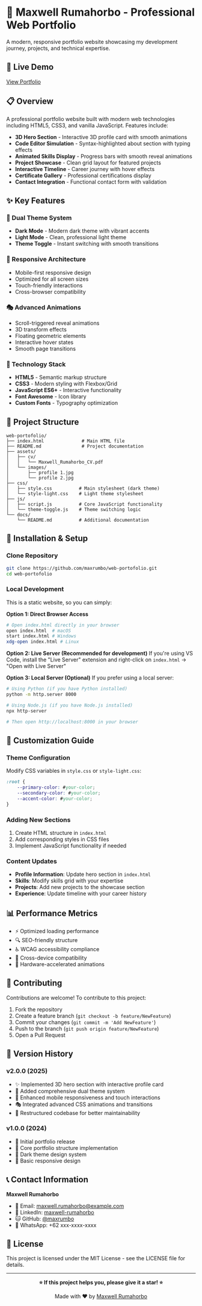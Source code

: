 # 🌟 Maxwell Rumahorbo - Professional Web Portfolio

A modern, responsive portfolio website showcasing my development journey, projects, and technical expertise.

## 🚀 Live Demo
[View Portfolio](https://maxrumbo.github.io/web-portofolio)

## 📋 Overview
A professional portfolio website built with modern web technologies including HTML5, CSS3, and vanilla JavaScript. Features include:

- **3D Hero Section** - Interactive 3D profile card with smooth animations
- **Code Editor Simulation** - Syntax-highlighted about section with typing effects
- **Animated Skills Display** - Progress bars with smooth reveal animations
- **Project Showcase** - Clean grid layout for featured projects
- **Interactive Timeline** - Career journey with hover effects
- **Certificate Gallery** - Professional certifications display
- **Contact Integration** - Functional contact form with validation

## ✨ Key Features

### 🎨 Dual Theme System
- **Dark Mode** - Modern dark theme with vibrant accents
- **Light Mode** - Clean, professional light theme
- **Theme Toggle** - Instant switching with smooth transitions

### 📱 Responsive Architecture
- Mobile-first responsive design
- Optimized for all screen sizes
- Touch-friendly interactions
- Cross-browser compatibility

### 🎭 Advanced Animations
- Scroll-triggered reveal animations
- 3D transform effects
- Floating geometric elements
- Interactive hover states
- Smooth page transitions

### 🔧 Technology Stack
- **HTML5** - Semantic markup structure
- **CSS3** - Modern styling with Flexbox/Grid
- **JavaScript ES6+** - Interactive functionality
- **Font Awesome** - Icon library
- **Custom Fonts** - Typography optimization

## 📁 Project Structure

```
web-portofolio/
├── index.html              # Main HTML file
├── README.md               # Project documentation
├── assets/
│   ├── cv/
│   │   └── Maxwell_Rumahorbo_CV.pdf
│   └── images/
│       ├── profile 1.jpg
│       └── profile 2.jpg
├── css/
│   ├── style.css          # Main stylesheet (dark theme)
│   └── style-light.css    # Light theme stylesheet
├── js/
│   ├── script.js          # Core JavaScript functionality
│   └── theme-toggle.js    # Theme switching logic
└── docs/
    └── README.md          # Additional documentation
```

## 🎯 Installation & Setup

### Clone Repository
```bash
git clone https://github.com/maxrumbo/web-portofolio.git
cd web-portofolio
```

### Local Development
This is a static website, so you can simply:

**Option 1: Direct Browser Access**
```bash
# Open index.html directly in your browser
open index.html  # macOS
start index.html # Windows
xdg-open index.html # Linux
```

**Option 2: Live Server (Recommended for development)**
If you're using VS Code, install the "Live Server" extension and right-click on `index.html` → "Open with Live Server"

**Option 3: Local Server (Optional)**
If you prefer using a local server:
```bash
# Using Python (if you have Python installed)
python -m http.server 8000

# Using Node.js (if you have Node.js installed)
npx http-server

# Then open http://localhost:8000 in your browser
```

## 🎨 Customization Guide

### Theme Configuration
Modify CSS variables in `style.css` or `style-light.css`:

```css
:root {
    --primary-color: #your-color;
    --secondary-color: #your-color;
    --accent-color: #your-color;
}
```

### Adding New Sections
1. Create HTML structure in `index.html`
2. Add corresponding styles in CSS files
3. Implement JavaScript functionality if needed

### Content Updates
- **Profile Information**: Update hero section in `index.html`
- **Skills**: Modify skills grid with your expertise
- **Projects**: Add new projects to the showcase section
- **Experience**: Update timeline with your career history

## 📊 Performance Metrics

- ⚡ Optimized loading performance
- 🔍 SEO-friendly structure
- ♿ WCAG accessibility compliance
- 📱 Cross-device compatibility
- 🎨 Hardware-accelerated animations

## 🤝 Contributing

Contributions are welcome! To contribute to this project:

1. Fork the repository
2. Create a feature branch (`git checkout -b feature/NewFeature`)
3. Commit your changes (`git commit -m 'Add NewFeature'`)
4. Push to the branch (`git push origin feature/NewFeature`)
5. Open a Pull Request

## 📝 Version History

### v2.0.0 (2025)
- ✨ Implemented 3D hero section with interactive profile card
- 🎨 Added comprehensive dual theme system
- 📱 Enhanced mobile responsiveness and touch interactions
- 🎭 Integrated advanced CSS animations and transitions
- 🔧 Restructured codebase for better maintainability

### v1.0.0 (2024)
- 🎉 Initial portfolio release
- 📄 Core portfolio structure implementation
- 🎨 Dark theme design system
- 📱 Basic responsive design

## 📞 Contact Information

**Maxwell Rumahorbo**
- 📧 Email: maxwell.rumahorbo@example.com
- 💼 LinkedIn: [maxwell-rumahorbo](https://linkedin.com/in/maxwell-rumahorbo)
- 🐱 GitHub: [@maxrumbo](https://github.com/maxrumbo)
- 📱 WhatsApp: +62 xxx-xxxx-xxxx

## 📜 License

This project is licensed under the MIT License - see the LICENSE file for details.

---

<div align="center">

**⭐ If this project helps you, please give it a star! ⭐**

Made with ❤️ by [Maxwell Rumahorbo](https://github.com/maxrumbo)

</div>
